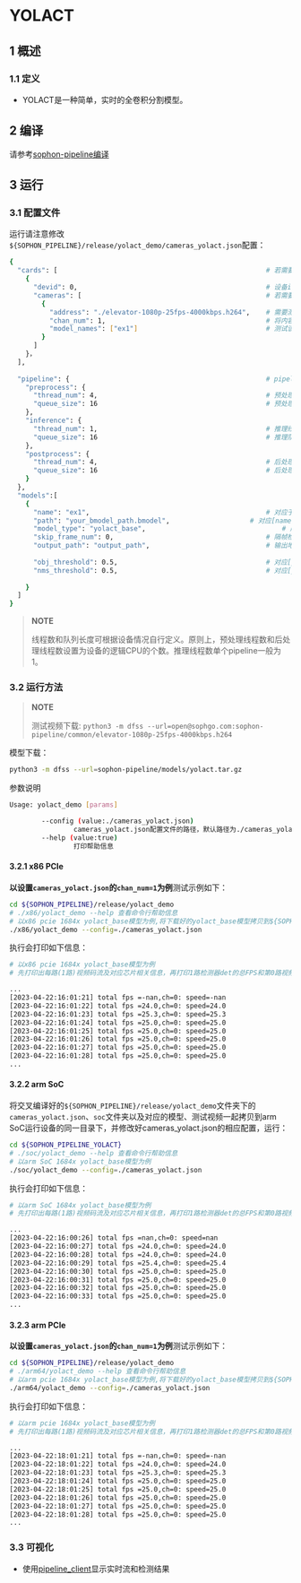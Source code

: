 # YOLACT

## 1 概述

### 1.1 定义

- YOLACT是一种简单，实时的全卷积分割模型。

## 2 编译

请参考[sophon-pipeline编译](../../README.md#23-编译指令)

## 3 运行

### 3.1 配置文件

运行请注意修改`${SOPHON_PIPELINE}/release/yolact_demo/cameras_yolact.json`配置：

```bash
{
  "cards": [													# 若需要配置多个device，可以在cards下添加多组devid和cameras信息
    {
      "devid": 0,												# 设备id
      "cameras": [												# 若需要配置多个视频码流，可以在cameras下添加多组address和chan_num信息。若配置了多个address或多个cards，总的视频码流路数为所有的[chan_num]数量之和
        {
          "address": "./elevator-1080p-25fps-4000kbps.h264",	# 需要测试视频码流的地址，如果是本地文件，只支持h264/h265格式
          "chan_num": 1,										# 将内容为上述[address]的视频码流配置[chan_num]数量的路数。默认设置为1，会接入1路的内容为上述[address]的视频码流。
          "model_names": ["ex1"]								# 测试该[address]视频码流的模型名称，需要和此配置文件下面的[models]参数内的模型自定义名称[name]一致，表示使用该模型，多个模型的名字用逗号分开。
        }
      ]
    }，
  ],
  
  "pipeline": {													# pipeline中的线程数和队列长度
    "preprocess": {
      "thread_num": 4,											# 预处理线程数
      "queue_size": 16											# 预处理队列最大长度
    },
    "inference": {
      "thread_num": 1,											# 推理线程数
      "queue_size": 16											# 推理队列最大长度
    },
    "postprocess": {
      "thread_num": 4,											# 后处理线程数
      "queue_size": 16											# 后处理队列最大长度
    }
  },
  "models":[
    {
      "name": "ex1",											# 对应于[path]的模型自定义名称
      "path": "your_bmodel_path.bmodel",	        		# 对应[name]的bmodel模型的路径
      "model_type": "yolact_base",									# 所选bmodel的模型类型，需要根据使用的bmodel选择对应的模型类型，否则可能会影响检测精度。支持yolact系列模型(yolact_base、yolact_darknet53、yolact_resnet50和yolact_im700)，本例程提供模型类型为：yolact_base、yolact_darknet53和yolact_resnet50。
      "skip_frame_num": 0,										# 隔帧检测的跳帧数量。当设置为0时表示程序不跳帧检测，当设置为1时表示程序每间隔1帧做一次模型的pipeline。
      "output_path": "output_path",                      		# 输出地址，只支持rtsp，tcp 格式为protocol://ip:port/, 例如rtsp://192.168.0.1:8554/test ， tcp://172.28.1.1:5353。对于rtsp推流，地址为rtsp server配置的地址。对于tcp，需要开放自己配置的端口。
      
      "obj_threshold": 0.5,										# 对应[path]的bmodel模型后处理的物体置信度阈值
      "nms_threshold": 0.5,										# 对应[path]的bmodel模型后处理的非极大值抑制阈值
      
    }
  ]
}
```

> **NOTE**  
> 
> 线程数和队列长度可根据设备情况自行定义。原则上，预处理线程数和后处理线程数设置为设备的逻辑CPU的个数。推理线程数单个pipeline一般为1。

### 3.2 运行方法

  > **NOTE**  
  >
  > 测试视频下载: 
  >```python3 -m dfss --url=open@sophgo.com:sophon-pipeline/common/elevator-1080p-25fps-4000kbps.h264```

模型下载：
```bash
python3 -m dfss --url=sophon-pipeline/models/yolact.tar.gz   
```

参数说明

```bash
Usage: yolact_demo [params]

        --config (value:./cameras_yolact.json)
                cameras_yolact.json配置文件的路径，默认路径为./cameras_yolact.json。
        --help (value:true)
                打印帮助信息
```

#### 3.2.1 x86 PCIe

**以设置`cameras_yolact.json`的`chan_num=1`为例**测试示例如下：

```bash
cd ${SOPHON_PIPELINE}/release/yolact_demo
# ./x86/yolact_demo --help 查看命令行帮助信息
# 以x86 pcie 1684x yolact_base模型为例,将下载好的yolact_base模型拷贝到${SOPHON_PIPELINE}/release/yolact_demo目录下运行
./x86/yolact_demo --config=./cameras_yolact.json
```

执行会打印如下信息：

```bash
# 以x86 pcie 1684x yolact_base模型为例
# 先打印出每路(1路)视频码流及对应芯片相关信息，再打印1路检测器det的总FPS和第0路视频码流处理对应的speed信息。其中，FPS和speed信息与当前运行设备的硬件配置相关，不同设备运行结果不同属正常现象，且同一设备运行程序过程中FPS和speed信息有一定波动属于正常现象。FPS和speed信息如下所示：

...
[2023-04-22:16:01:21] total fps =-nan,ch=0: speed=-nan
[2023-04-22:16:01:22] total fps =24.0,ch=0: speed=24.0
[2023-04-22:16:01:23] total fps =25.3,ch=0: speed=25.3
[2023-04-22:16:01:24] total fps =25.0,ch=0: speed=25.0
[2023-04-22:16:01:25] total fps =25.0,ch=0: speed=25.0
[2023-04-22:16:01:26] total fps =25.0,ch=0: speed=25.0
[2023-04-22:16:01:27] total fps =25.0,ch=0: speed=25.0
[2023-04-22:16:01:28] total fps =25.0,ch=0: speed=25.0
...
```

#### 3.2.2 arm SoC

将交叉编译好的`${SOPHON_PIPELINE}/release/yolact_demo`文件夹下的`cameras_yolact.json`、`soc`文件夹以及对应的模型、测试视频一起拷贝到arm SoC运行设备的同一目录下，并修改好cameras_yolact.json的相应配置，运行：

```bash
cd ${SOPHON_PIPELINE_YOLACT}
# ./soc/yolact_demo --help 查看命令行帮助信息
# 以arm SoC 1684x yolact_base模型为例
./soc/yolact_demo --config=./cameras_yolact.json 
```

执行会打印如下信息：

```bash
# 以arm SoC 1684x yolact_base模型为例
# 先打印出每路(1路)视频码流及对应芯片相关信息，再打印1路检测器det的总FPS和第0路视频码流处理对应的speed信息。其中，FPS和speed信息与当前运行设备的硬件配置相关，不同设备运行结果不同属正常现象，且同一设备运行程序过程中FPS和speed信息有一定波动属于正常现象。FPS和speed信息如下所示：

...
[2023-04-22:16:00:26] total fps =nan,ch=0: speed=nan
[2023-04-22:16:00:27] total fps =24.0,ch=0: speed=24.0
[2023-04-22:16:00:28] total fps =24.0,ch=0: speed=24.0
[2023-04-22:16:00:29] total fps =25.4,ch=0: speed=25.4
[2023-04-22:16:00:30] total fps =25.0,ch=0: speed=25.0
[2023-04-22:16:00:31] total fps =25.0,ch=0: speed=25.0
[2023-04-22:16:00:32] total fps =25.0,ch=0: speed=25.0
[2023-04-22:16:00:33] total fps =25.0,ch=0: speed=25.0
...
```

#### 3.2.3 arm PCIe

**以设置`cameras_yolact.json`的`chan_num=1`为例**测试示例如下：

```bash
cd ${SOPHON_PIPELINE}/release/yolact_demo
# ./arm64/yolact_demo --help 查看命令行帮助信息
# 以arm pcie 1684x yolact_base模型为例,将下载好的yolact_base模型拷贝到${SOPHON_PIPELINE}/release/yolact_demo目录下运行
./arm64/yolact_demo --config=./cameras_yolact.json
```

执行会打印如下信息：

```bash
# 以arm pcie 1684x yolact_base模型为例
# 先打印出每路(1路)视频码流及对应芯片相关信息，再打印1路检测器det的总FPS和第0路视频码流处理对应的speed信息。其中，FPS和speed信息与当前运行设备的硬件配置相关，不同设备运行结果不同属正常现象，且同一设备运行程序过程中FPS和speed信息有一定波动属于正常现象。FPS和speed信息如下所示：

...
[2023-04-22:18:01:21] total fps =-nan,ch=0: speed=-nan
[2023-04-22:18:01:22] total fps =24.0,ch=0: speed=24.0
[2023-04-22:18:01:23] total fps =25.3,ch=0: speed=25.3
[2023-04-22:18:01:24] total fps =25.0,ch=0: speed=25.0
[2023-04-22:18:01:25] total fps =25.0,ch=0: speed=25.0
[2023-04-22:18:01:26] total fps =25.0,ch=0: speed=25.0
[2023-04-22:18:01:27] total fps =25.0,ch=0: speed=25.0
[2023-04-22:18:01:28] total fps =25.0,ch=0: speed=25.0
...
```

### 3.3 可视化

- 使用[pipeline_client](./pipeline_client_visualization.md)显示实时流和检测结果
